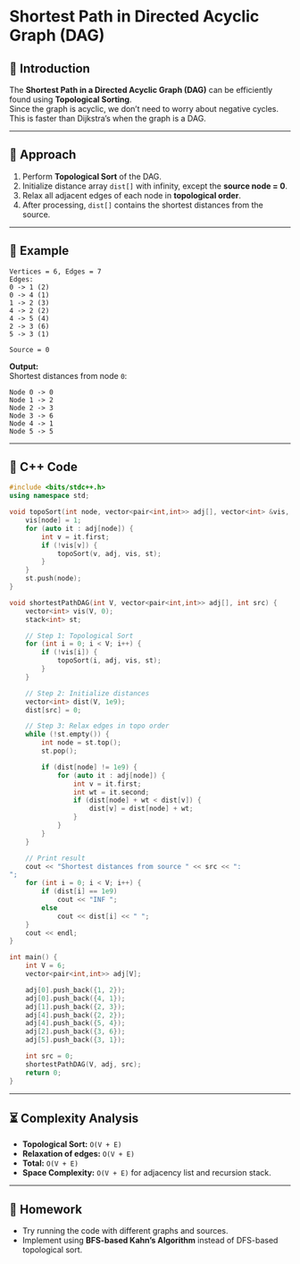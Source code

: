 # Shortest Path in Directed Acyclic Graph (DAG)

## 📌 Introduction
The **Shortest Path in a Directed Acyclic Graph (DAG)** can be efficiently found using **Topological Sorting**.  
Since the graph is acyclic, we don’t need to worry about negative cycles. This is faster than Dijkstra’s when the graph is a DAG.

---

## 🚀 Approach
1. Perform **Topological Sort** of the DAG.
2. Initialize distance array `dist[]` with infinity, except the **source node = 0**.
3. Relax all adjacent edges of each node in **topological order**.
4. After processing, `dist[]` contains the shortest distances from the source.

---

## 🧩 Example
```
Vertices = 6, Edges = 7
Edges: 
0 -> 1 (2)
0 -> 4 (1)
1 -> 2 (3)
4 -> 2 (2)
4 -> 5 (4)
2 -> 3 (6)
5 -> 3 (1)

Source = 0
```
**Output:**  
Shortest distances from node `0`:  
```
Node 0 -> 0
Node 1 -> 2
Node 2 -> 3
Node 3 -> 6
Node 4 -> 1
Node 5 -> 5
```

---

## 📜 C++ Code
```cpp
#include <bits/stdc++.h>
using namespace std;

void topoSort(int node, vector<pair<int,int>> adj[], vector<int> &vis, stack<int> &st) {
    vis[node] = 1;
    for (auto it : adj[node]) {
        int v = it.first;
        if (!vis[v]) {
            topoSort(v, adj, vis, st);
        }
    }
    st.push(node);
}

void shortestPathDAG(int V, vector<pair<int,int>> adj[], int src) {
    vector<int> vis(V, 0);
    stack<int> st;

    // Step 1: Topological Sort
    for (int i = 0; i < V; i++) {
        if (!vis[i]) {
            topoSort(i, adj, vis, st);
        }
    }

    // Step 2: Initialize distances
    vector<int> dist(V, 1e9);
    dist[src] = 0;

    // Step 3: Relax edges in topo order
    while (!st.empty()) {
        int node = st.top();
        st.pop();

        if (dist[node] != 1e9) {
            for (auto it : adj[node]) {
                int v = it.first;
                int wt = it.second;
                if (dist[node] + wt < dist[v]) {
                    dist[v] = dist[node] + wt;
                }
            }
        }
    }

    // Print result
    cout << "Shortest distances from source " << src << ":
";
    for (int i = 0; i < V; i++) {
        if (dist[i] == 1e9)
            cout << "INF ";
        else
            cout << dist[i] << " ";
    }
    cout << endl;
}

int main() {
    int V = 6;
    vector<pair<int,int>> adj[V];

    adj[0].push_back({1, 2});
    adj[0].push_back({4, 1});
    adj[1].push_back({2, 3});
    adj[4].push_back({2, 2});
    adj[4].push_back({5, 4});
    adj[2].push_back({3, 6});
    adj[5].push_back({3, 1});

    int src = 0;
    shortestPathDAG(V, adj, src);
    return 0;
}
```

---

## ⏳ Complexity Analysis
- **Topological Sort:** `O(V + E)`  
- **Relaxation of edges:** `O(V + E)`  
- **Total:** `O(V + E)`  
- **Space Complexity:** `O(V + E)` for adjacency list and recursion stack.

---

## 📌 Homework
- Try running the code with different graphs and sources.  
- Implement using **BFS-based Kahn’s Algorithm** instead of DFS-based topological sort.
